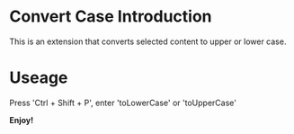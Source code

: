 # Convert Case Introduction

This is an extension that converts selected content to upper or lower case.

# Useage

Press 'Ctrl + Shift + P', enter 'toLowerCase' or 'toUpperCase'

**Enjoy!**
